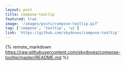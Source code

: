 ```yaml
---
layout: post
title: compose-tooltip
featured: true
image: '/images/posts/compose-tooltip.gif'
tag: ['compose', 'tooltip', 'ui']
link: 'https://github.com/skydoves/compose-tooltip'
---
```


{% remote_markdown https://raw.githubusercontent.com/skydoves/compose-tooltip/master/README.md %}
